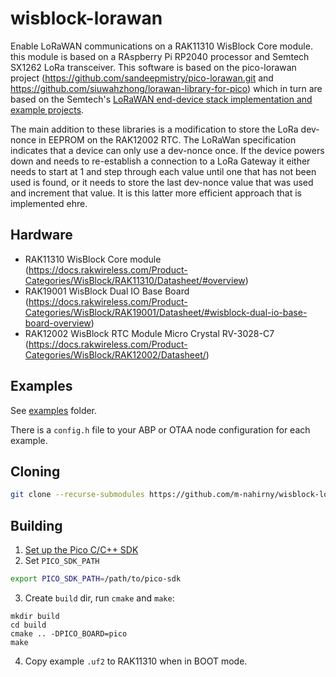 # wisblock-lorawan
Enable LoRaWAN communications on a RAK11310 WisBlock Core module. this module is based on a RAspberry Pi RP2040 processor and Semtech SX1262 LoRa transceiver. This software is based on the pico-lorawan project (https://github.com/sandeepmistry/pico-lorawan.git and https://github.com/siuwahzhong/lorawan-library-for-pico) which in turn are based on the Semtech's [LoRaWAN end-device stack implementation and example projects](https://github.com/Lora-net/LoRaMac-node).

The main addition to these libraries is a modification to store the LoRa dev-nonce in EEPROM on the RAK12002 RTC. The LoRaWan specification indicates that a device can only use a dev-nonce once. If the device powers down and needs to re-establish a connection to a LoRa Gateway it either needs to start at 1 and step through each value until one that has not been used is found, or it needs to store the last dev-nonce value that was used and increment that value. It is this latter more efficient approach that is implemented ehre.

## Hardware

 * RAK11310 WisBlock Core module (https://docs.rakwireless.com/Product-Categories/WisBlock/RAK11310/Datasheet/#overview)
 * RAK19001 WisBlock Dual IO Base Board (https://docs.rakwireless.com/Product-Categories/WisBlock/RAK19001/Datasheet/#wisblock-dual-io-base-board-overview)
 * RAK12002 WisBlock RTC Module Micro Crystal RV-3028-C7 (https://docs.rakwireless.com/Product-Categories/WisBlock/RAK12002/Datasheet/)


## Examples

See [examples](examples/) folder.

There is a `config.h` file to your ABP or OTAA node configuration for each example.

## Cloning

```sh
git clone --recurse-submodules https://github.com/m-nahirny/wisblock-lorawan.git 
```

## Building

1. [Set up the Pico C/C++ SDK](https://datasheets.raspberrypi.org/pico/getting-started-with-pico.pdf)
2. Set `PICO_SDK_PATH`
```sh
export PICO_SDK_PATH=/path/to/pico-sdk
```
3. Create `build` dir, run `cmake` and `make`:
```
mkdir build
cd build
cmake .. -DPICO_BOARD=pico
make
```
4. Copy example `.uf2` to RAK11310 when in BOOT mode.

